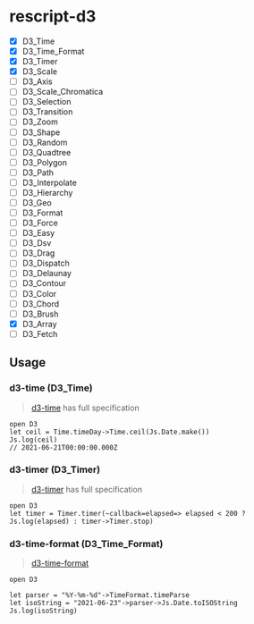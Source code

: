 # rescript-d3

- [x] D3_Time
- [x] D3_Time_Format
- [x] D3_Timer
- [x] D3_Scale
- [ ] D3_Axis
- [ ] D3_Scale_Chromatica
- [ ] D3_Selection
- [ ] D3_Transition
- [ ] D3_Zoom
- [ ] D3_Shape
- [ ] D3_Random
- [ ] D3_Quadtree
- [ ] D3_Polygon
- [ ] D3_Path
- [ ] D3_Interpolate
- [ ] D3_Hierarchy
- [ ] D3_Geo
- [ ] D3_Format
- [ ] D3_Force
- [ ] D3_Easy
- [ ] D3_Dsv
- [ ] D3_Drag
- [ ] D3_Dispatch
- [ ] D3_Delaunay
- [ ] D3_Contour
- [ ] D3_Color
- [ ] D3_Chord
- [ ] D3_Brush
- [x] D3_Array
- [ ] D3_Fetch

## Usage

### d3-time (D3_Time)

> [d3-time](https://github.com/d3/d3-time) has full specification

```rescript
open D3
let ceil = Time.timeDay->Time.ceil(Js.Date.make())
Js.log(ceil)
// 2021-06-21T00:00:00.000Z
```

### d3-timer (D3_Timer)

> [d3-timer](https://github.com/d3/d3-timer) has full specification

```rescript
open D3
let timer = Timer.timer(~callback=elapsed=> elapsed < 200 ? Js.log(elapsed) : timer->Timer.stop)
```


### d3-time-format (D3_Time_Format)

> [d3-time-format](https://github.com/d3/d3-time-format)

```rescript
open D3

let parser = "%Y-%m-%d"->TimeFormat.timeParse
let isoString = "2021-06-23"->parser->Js.Date.toISOString
Js.log(isoString)
```